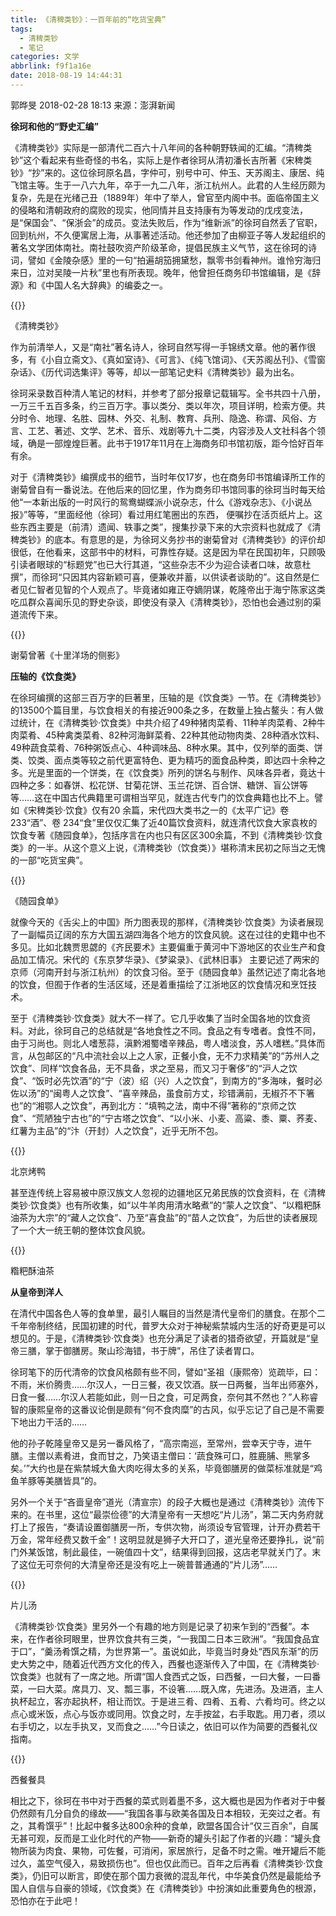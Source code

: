 ```yaml
---
title: 《清稗类钞》：一百年前的“吃货宝典”
tags:
  - 清稗类钞
  - 笔记
categories: 文学
abbrlink: f9f1a16e
date: 2018-08-19 14:44:31
---
```

郭晔旻 2018-02-28 18:13 来源：澎湃新闻


**徐珂和他的“野史汇编”**

《清稗类钞》实际是一部清代二百六十八年间的各种朝野轶闻的汇编。“清稗类钞”这个看起来有些奇怪的书名，实际上是作者徐珂从清初潘长吉所著《宋稗类钞》“抄”来的。这位徐珂原名昌，字仲可，别号中可、仲玉、天苏阁主、康居、纯飞馆主等。生于一八六九年，卒于一九二八年，浙江杭州人。此君的人生经历颇为复杂，先是在光绪己丑（1889年）年中了举人，曾官至内阁中书。面临帝国主义的侵略和清朝政府的腐败的现实，他同情并且支持康有为等发动的戊戌变法，是“保国会”、“保浙会”的成员。变法失败后，作为“维新派”的徐珂自然丢了官职，回到杭州，不久便寓居上海，从事著述活动。他还参加了由柳亚子等人发起组织的著名文学团体南社。南社鼓吹资产阶级革命，提倡民族主义气节，这在徐珂的诗词，譬如《金陵杂感》里的一句“拍遍胡笳拥黛愁，飘零书剑看神州。谁怜穷海归来日，泣对吴陵一片秋”里也有所表现。晚年，他曾担任商务印书馆编辑，是《辞源》和《中国人名大辞典》的编委之一。

{{<img src="http://image.thepaper.cn/www/image/6/925/252.jpg" alt="">}}

《清稗类钞》

作为前清举人，又是“南社”著名诗人，徐珂自然写得一手锦绣文章。他的著作很多，有《小自立斋文》、《真如室诗》、《可言》、《纯飞馆词》、《天苏阁丛刊》、《雪窗杂话》、《历代词选集评》等等，却以一部笔记史料《清稗类钞》最为出名。

徐珂采录数百种清人笔记的材料，并参考了部分报章记载辑写。全书共四十八册，一万三千五百多条，约三百万字。事以类分、类以年次，项目详明，检索方便。共分时令、地理、名胜、园林、外交、礼制、教育、兵刑、隐逸、称谓、风俗、方言、工艺、著述、文学、艺术、音乐、戏剧等九十二类，内容涉及人文社科各个领域，确是一部煌煌巨著。此书于1917年11月在上海商务印书馆初版，距今恰好百年有余。

对于《清稗类钞》编撰成书的细节，当时年仅17岁，也在商务印书馆编译所工作的谢菊曾自有一番说法。在他后来的回忆里，作为商务印书馆同事的徐珂当时每天给他“一本新出版的一时风行的鸳鸯蝴蝶派小说杂志，什么《游戏杂志》、《小说丛报》”等等，“里面经他（徐珂）看过用红笔圈出的东西， 便嘱抄在活页纸片上。这些东西主要是（前清）遗闻、轶事之类”，搜集抄录下来的大宗资料也就成了《清稗类钞》的底本。有意思的是，为徐珂义务抄书的谢菊曾对《清稗类钞》的评价却很低，在他看来，这部书中的材料，可靠性存疑。这是因为早在民国初年，只顾吸引读者眼球的“标题党”也已大行其道，“这些杂志不少为迎合读者口味，故意杜撰”，而徐珂“只因其内容新颖可喜，便兼收并蓄，以供读者谈助的”。这自然是仁者见仁智者见智的个人观点了。毕竟诸如雍正夺嫡阴谋，乾隆帝出于海宁陈家这类吃瓜群众喜闻乐见的野史杂谈，即使没有录入《清稗类钞》，恐怕也会通过别的渠道流传下来。

{{<img src="http://image.thepaper.cn/www/image/6/925/253.jpg" alt="">}}

谢菊曾著《十里洋场的侧影》

**压轴的《饮食类》**

在徐珂编撰的这部三百万字的巨著里，压轴的是《饮食类》一节。在《清稗类钞》的13500个篇目里，与饮食相关的有接近900条之多，在数量上独占鳌头：有人做过统计，在《清稗类钞·饮食类》中共介绍了49种猪肉菜肴、11种羊肉菜肴、2种牛肉菜肴、45种禽类菜肴、82种河海鲜菜肴、22种其他动物肉类、28种酒水饮料、49种蔬食菜肴、76种粥饭点心、4种调味品、8种水果。其中，仅列举的面类、饼类、饺类、面点类等较之前代更富特色、更为精巧的面食品种类，即达四十余种之多。光是里面的一个饼类，在《饮食类》所列的饼名与制作、风味各异者，竟达十四种之多：如春饼、松花饼、甘菊花饼、玉兰花饼、百合饼、糖饼、盲公饼等等……这在中国古代典籍里可谓相当罕见，就连古代专门的饮食典籍也比不上。譬如《宋稗类钞·饮食》仅有20 余篇，宋代四大类书之一的《太平广记》卷233“酒”、卷 234“食”里仅仅汇集了近40篇饮食资料，就连清代饮食大家袁枚的饮食专著《随园食单》，包括序言在内也只有区区300余篇，不到《清稗类钞·饮食类》的一半。从这个意义上说，《清稗类钞（饮食类）》堪称清末民初之际当之无愧的一部“吃货宝典”。

{{<img src="http://image.thepaper.cn/www/image/6/925/254.jpg" alt="">}}

《随园食单》

就像今天的《舌尖上的中国》所力图表现的那样，《清稗类钞·饮食类》为读者展现了一副幅员辽阔的东方大国五湖四海各个地方的饮食风貌。这在过往的史籍中也不多见。比如北魏贾思勰的《齐民要术》主要偏重于黄河中下游地区的农业生产和食品加工情况。宋代的《东京梦华录》、《梦粱录》、《武林旧事》 主要记述了两宋的京师（河南开封与浙江杭州）的饮食习俗。至于《随园食单》虽然记述了南北各地的饮食，但囿于作者的生活区域，还是着重描绘了江浙地区的饮食情况和烹饪技术。

至于《清稗类钞·饮食类》就大不一样了。它几乎收集了当时全国各地的饮食资料。对此，徐珂自己的总结就是“各地食性之不同。食品之有专嗜者。食性不同，由于习尚也。则北人嗜葱蒜，滇黔湘蜀嗜辛辣品，粤人嗜淡食，苏人嗜糕。”具体而言，从包邮区的“凡中流社会以上之人家，正餐小食，无不力求精美”的“苏州人之饮食”、同样“饮食各品，无不具备，求之至易，而又习于奢侈”的“沪人之饮食”、“饭时必先饮酒”的“宁（波）绍（兴）人之饮食”，到南方的“多海味，餐时必佐以汤”的“闽粤人之饮食”、“喜辛辣品，虽食前方丈，珍错满前，无椒芥不下箸也”的“湘鄂人之饮食”，再到北方：“填鸭之法，南中不得”著称的“京师之饮食”、“荒陋独宁古也”的“宁古塔之饮食”、“以小米、小麦、高粱、黍、粟、荞麦、红薯为主品”的“汴（开封）人之饮食”，近乎无所不包。

{{<img src="http://image.thepaper.cn/www/image/6/925/255.jpg" alt="">}}

北京烤鸭

甚至连传统上容易被中原汉族文人忽视的边疆地区兄弟民族的饮食资料，在《清稗类钞·饮食类》也有所收集，如“以牛羊肉用清水略煮”的“蒙人之饮食”、“以糌粑酥油茶为大宗”的“藏人之饮食”、乃至“喜食盐”的“苗人之饮食”，为后世的读者展现了一个大一统王朝的整体饮食风貌。

{{<img src="http://image.thepaper.cn/www/image/6/925/256.jpg" alt="">}}

糌粑酥油茶

**从皇帝到洋人**

在清代中国各色人等的食单里，最引人瞩目的当然是清代皇帝们的膳食。在那个二千年帝制终结，民国初建的时代，普罗大众对于神秘紫禁城内生活的好奇更是可以想见的。于是，《清稗类钞·饮食类》也充分满足了读者的猎奇欲望，开篇就是“皇帝三膳，掌于御膳房。聚山珍海错，书于牌”，吊住了读者胃口。

徐珂笔下的历代清帝的饮食风格颇有些不同，譬如“圣祖（康熙帝）览疏毕，曰：不雨，米价腾贵……尔汉人，一日三餐，夜又饮酒。朕一日两餐，当年出师塞外，日食一餐……尔汉人若能如此，则一日之食，可足两食，奈何其不然也？”人称睿智的康熙皇帝的这番议论倒是颇有“何不食肉糜”的古风，似乎忘记了自己是不需要下地出力干活的……

他的孙子乾隆皇帝又是另一番风格了，“高宗南巡，至常州，尝幸天宁寺，进午膳。主僧以素肴进，食而甘之，乃笑语主僧曰：‘蔬食殊可口，胜鹿脯、熊掌多矣。’”大约也是在紫禁城大鱼大肉吃得太多的关系，毕竟御膳房的做菜标准就是“鸡鱼羊豚等美膳皆具”的。

另外一个关于“吝啬皇帝”道光（清宣宗）的段子大概也是通过《清稗类钞》流传下来的。在书里，这位“最崇俭德”的大清皇帝有一天想吃“片儿汤”，第二天内务府就打上了报告，“奏请设置御膳房一所，专供次物，尚须设专官管理，计开办费若干万金，常年经费又数千金”！这明显就是狮子大开口了，道光皇帝还要挣扎，说“前门外某饭馆，制此最佳，一碗值四十文”，结果得到回报，这店老早就关门了。末了这位无可奈何的大清皇帝还是没有吃上一碗普普通通的“片儿汤”……

{{<img src="http://image.thepaper.cn/www/image/6/925/257.jpg" alt="">}}

片儿汤

《清稗类钞·饮食类》里另外一个有趣的地方则是记录了初来乍到的“西餐”。本来，在作者徐珂眼里，世界饮食共有三类，“一我国二日本三欧洲”。“我国食品宜于口”，“羹汤肴馔之精，为世界第一”。虽说如此，毕竟当时身处“西风东渐”的历史大势之中，随着近代西方文化的传入，西餐也逐渐传入了中国，在《清稗类钞·饮食类》也就有了一席之地。所谓“国人食西式之饭，曰西餐，一曰大餐，一曰番菜，一曰大菜。席具刀、叉、瓢三事，不设箸……既入席，先进汤。及进酒，主人执杯起立，客亦起执杯，相让而饮。于是进三肴、四肴、五肴、六肴均可。终之以点心或米饭，点心与饭亦或同用。饮食之时，左手按盆，右手取匙。用刀者，须以右手切之，以左手执叉，叉而食之……”今日读之，依旧可以作为简要的西餐礼仪指南。

{{<img src="http://image.thepaper.cn/www/image/6/925/258.jpg" alt="">}}

西餐餐具

相比之下，徐珂在书中对于西餐的菜式则着墨不多，这大概也是因为作者对于中餐仍然颇有几分自负的缘故——“我国各事与欧美各国及日本相较，无突过之者。有之，其肴馔乎”！比起中餐多达800余种的食单，欧盟各国合计“仅三百余”，自属无甚可观，反而是工业化时代的产物——新奇的罐头引起了作者的兴趣：“罐头食物所装为肉食、果物，可佐餐，可消闲，家居旅行，足备不时之需。唯开罐后不能过久，盖空气侵入，易致损伤也”。但也仅此而已。百年之后再看《清稗类钞·饮食类》，仍旧可以断言，即使在那个国力衰微的混乱年代，中华美食仍然是最能给予国人自信与自豪的领域，《饮食类》在《清稗类钞》中扮演如此重要角色的根源，恐怕亦在于此吧！